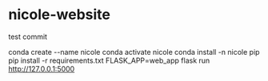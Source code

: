 # nicole-website
test commit

conda create --name nicole
conda activate nicole
conda install -n nicole pip
pip install -r requirements.txt
FLASK_APP=web_app flask run
http://127.0.0.1:5000
